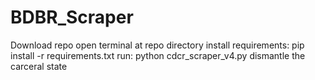 # BDBR_Scraper
Download repo
open terminal at repo directory
install requirements: pip install -r requirements.txt
run: python cdcr_scraper_v4.py
dismantle the carceral state
